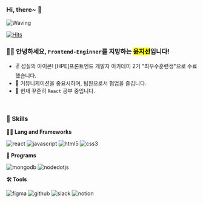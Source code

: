 ### Hi, there~ 👋

<!--
**59Youn/59Youn** is a ✨ _special_ ✨ repository because its `README.md` (this file) appears on your GitHub profile.

Here are some ideas to get you started:

- 🔭 I’m currently working on ...
- 🌱 I’m currently learning ...
- 👯 I’m looking to collaborate on ...
- 🤔 I’m looking for help with ...
- 💬 Ask me about ...
- 📫 How to reach me: ...
- 😄 Pronouns: ...
- ⚡ Fun fact: ...
-->

<!-- Header 인삿말 -->

![Waving](https://capsule-render.vercel.app/api?type=waving&height=200&text=Good%20Day%20To%20Code!&fontAlign=40&fontAlignY=40&color=gradient)

[![Hits](https://hits.seeyoufarm.com/api/count/incr/badge.svg?url=https%3A%2F%2Fgithub.com%2F59Youn&count_bg=%2379C83D&title_bg=%23555555&icon=&icon_color=%23E7E7E7&title=hits&edge_flat=false)](https://hits.seeyoufarm.com)

### 🙋‍♀️ 안녕하세요, `Frontend-Enginner`를 지망하는 <mark>윤지선</mark>입니다!
* ✌️ 성실의 아이콘! [HPE]프론트엔드 개발자 아카데미 2기 "최우수훈련생"으로 수료했습니다.
* 🤝 커뮤니케이션을 중요시하며, 팀원으로서 협업을 즐깁니다.
* 📖 현재 꾸준히 `React` 공부 중입니다.

<!-- Body -->
<br>

### 🦾 Skills
**🧑‍💻 Lang and Frameworks**

![react](https://img.shields.io/badge/react-61DAFB.svg?&style=for-the-badge&logo=javascript&logoColor=white)
![javascript](https://img.shields.io/badge/javascript-F7DF1E.svg?&style=for-the-badge&logo=javascript&logoColor=white)
![html5](https://img.shields.io/badge/html5-E34F26.svg?&style=for-the-badge&logo=html5&logoColor=white)
![css3](https://img.shields.io/badge/css3-1572B6.svg?&style=for-the-badge&logo=css3&logoColor=white)

**📂 Programs**

![mongodb](https://img.shields.io/badge/mongodb-47A248.svg?&style=for-the-badge&logo=javascript&logoColor=white)
![nodedotjs](https://img.shields.io/badge/nodedotjs-5FA04E.svg?&style=for-the-badge&logo=javascript&logoColor=white)

**🛠️ Tools**

![figma](https://img.shields.io/badge/figma-F24E1E.svg?&style=for-the-badge&logo=github&logoColor=white)
![github](https://img.shields.io/badge/github-181717.svg?&style=for-the-badge&logo=github&logoColor=white)
![slack](https://img.shields.io/badge/slack-4A154B.svg?&style=for-the-badge&logo=slack&logoColor=white)
![notion](https://img.shields.io/badge/notion-000000.svg?&style=for-the-badge&logo=notion&logoColor=white)

<!-- 요새는 끝까지 글을 읽는 사람이 없으므로...footer는 생략. header에 다 넣는 추세 -->
